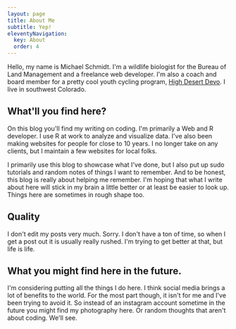 ```yaml
---
layout: page
title: About Me
subtitle: Yep!
eleventyNavigation:
  key: About
  order: 4
---
```


Hello, my name is Michael Schmidt.  I'm a wildlife biologist for the Bureau of Land Management and a freelance web developer.  I'm also a coach and board member for a pretty cool youth cycling program, [High Desert Devo](https://www.highdesertdevo.org/). I live in southwest Colorado. 

## What'll you find here?
On this blog you'll find my writing on coding.  I'm primarily a Web and R developer. I use R at work to analyze and visualize data. I've also been making websites for people for close to 10 years. I no longer take on any clients, but I maintain a few websites for local folks. 

I primarily use this blog to showcase what I've done, but I also put up sudo tutorials and random notes of things I want to remember.  And to be honest, this blog is really about helping me remember. I'm hoping that what I write about here will stick in my brain a little better or at least be easier to look up.  Things here are sometimes in rough shape too.  

## Quality
I don't edit my posts very much. Sorry.  I don't have a ton of time, so when I get a post out it is usually really rushed.  I'm trying to get better at that, but life is life. 

## What you might find here in the future.  
I'm considering putting all the things I do here.  I think social media brings a lot of benefits to the world.  For the most part though, it isn't for me and I've been trying to avoid it.  So instead of an instagram account sometime in the future you might find my photography here.  Or random thoughts that aren't about coding. We'll see.  


